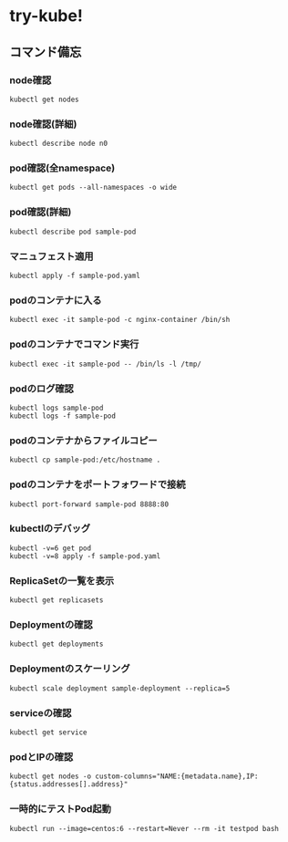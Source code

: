 # try-kube!
## コマンド備忘
### node確認
```
kubectl get nodes
```
### node確認(詳細)
```
kubectl describe node n0
```
### pod確認(全namespace)
```
kubectl get pods --all-namespaces -o wide
```
### pod確認(詳細)
```
kubectl describe pod sample-pod
```
### マニュフェスト適用
```
kubectl apply -f sample-pod.yaml
```
### podのコンテナに入る
```
kubectl exec -it sample-pod -c nginx-container /bin/sh
```
### podのコンテナでコマンド実行
```
kubectl exec -it sample-pod -- /bin/ls -l /tmp/
```
### podのログ確認
```
kubectl logs sample-pod
kubectl logs -f sample-pod
```
### podのコンテナからファイルコピー
```
kubectl cp sample-pod:/etc/hostname .
```
### podのコンテナをポートフォワードで接続
```
kubectl port-forward sample-pod 8888:80
```
### kubectlのデバッグ
```
kubectl -v=6 get pod
kubectl -v=8 apply -f sample-pod.yaml
```
### ReplicaSetの一覧を表示
```
kubectl get replicasets
```
### Deploymentの確認
```
kubectl get deployments
```
### Deploymentのスケーリング
```
kubectl scale deployment sample-deployment --replica=5
```
### serviceの確認
```
kubectl get service
```
### podとIPの確認
```
kubectl get nodes -o custom-columns="NAME:{metadata.name},IP:{status.addresses[].address}"
```
### 一時的にテストPod起動
```
kubectl run --image=centos:6 --restart=Never --rm -it testpod bash
```